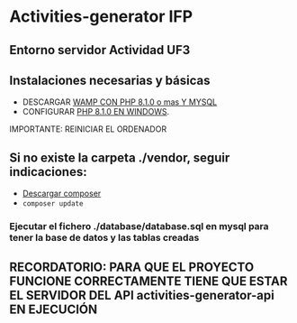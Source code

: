 # Activities-generator IFP
## Entorno servidor Actividad UF3

## Instalaciones necesarias y básicas

- DESCARGAR [WAMP CON PHP 8.1.0 o mas Y MYSQL](https://wampserver.aviatechno.net/files/install/wampserver3.2.6_x64.exe)
- CONFIGURAR [PHP 8.1.0 EN WINDOWS](https://www.netveloper.com/php-variable-de-entorno-en-windows).

IMPORTANTE: REINICIAR EL ORDENADOR

## Si no existe la carpeta ./vendor, seguir indicaciones:
- [Descargar composer](https://getcomposer.org/)
- `composer update`

### Ejecutar el fichero ./database/database.sql en mysql para tener la base de datos y las tablas creadas

## RECORDATORIO: PARA QUE EL PROYECTO FUNCIONE CORRECTAMENTE TIENE QUE ESTAR EL SERVIDOR DEL API activities-generator-api EN EJECUCIÓN